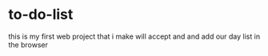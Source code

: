 # to-do-list
this is my first web project that i make  will accept and and add our day list in the browser
